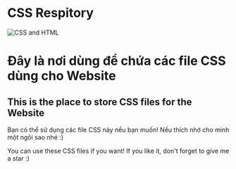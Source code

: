 # CSS Respitory

![CSS and HTML](https://i.imgur.com/pS4r9vt.jpg)

# Đây là nơi dùng để chứa các file CSS dùng cho Website
## This is the place to store CSS files for the Website

Bạn có thể sử dụng các file CSS này nếu bạn muốn!
Nếu thích nhớ cho mình một ngôi sao nhé :)

You can use these CSS files if you want!
If you like it, don't forget to give me a star :)
